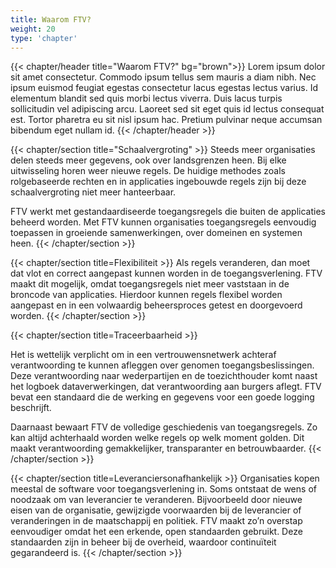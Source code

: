 ```yaml
---
title: Waarom FTV?
weight: 20
type: 'chapter'
---
```

{{< chapter/header title="Waarom FTV?" bg="brown">}}
Lorem ipsum dolor sit amet consectetur. Commodo ipsum tellus sem mauris a diam nibh. Nec ipsum euismod feugiat egestas consectetur lacus egestas lectus varius. Id elementum blandit sed quis morbi lectus viverra. Duis lacus turpis sollicitudin vel adipiscing arcu. Laoreet sed sit eget quis id lectus consequat est. Tortor pharetra eu sit nisl ipsum hac. Pretium pulvinar neque accumsan bibendum eget nullam id.
{{< /chapter/header >}}

{{< chapter/section title="Schaalvergroting" >}}
Steeds meer organisaties delen steeds meer gegevens, ook over landsgrenzen heen.
Bij elke uitwisseling horen weer nieuwe regels.
De huidige methodes zoals rolgebaseerde rechten en in applicaties ingebouwde regels zijn bij deze schaalvergroting niet meer hanteerbaar.

FTV werkt met gestandaardiseerde toegangsregels die buiten de applicaties beheerd worden. 
Met FTV kunnen organisaties toegangsregels eenvoudig toepassen in groeiende samenwerkingen, over domeinen en systemen heen.
{{< /chapter/section >}}


{{< chapter/section title=Flexibiliteit >}}
Als regels veranderen, dan moet dat vlot en correct aangepast kunnen worden in de toegangsverlening.
FTV maakt dit mogelijk, omdat toegangsregels niet meer vaststaan in de broncode van applicaties. 
Hierdoor kunnen regels flexibel worden aangepast en in een volwaardig beheersproces getest en doorgevoerd worden.
{{< /chapter/section >}}

{{< chapter/section title=Traceerbaarheid >}}

Het is wettelijk verplicht om in een vertrouwensnetwerk achteraf verantwoording te kunnen afleggen over genomen toegangsbeslissingen.
Deze verantwoording naar wederpartijen en de toezichthouder komt naast het logboek dataverwerkingen, dat verantwoording aan burgers aflegt.
FTV bevat een standaard die de werking en gegevens voor een goede logging beschrijft.

Daarnaast bewaart FTV de volledige geschiedenis van toegangsregels.
Zo kan altijd achterhaald worden welke regels op welk moment golden.
Dit maakt verantwoording gemakkelijker, transparanter en betrouwbaarder.
{{< /chapter/section >}}

{{< chapter/section title=Leveranciersonafhankelijk >}}
Organisaties kopen meestal de software voor toegangsverlening in.
Soms ontstaat de wens of noodzaak om van leverancier te veranderen.
Bijvoorbeeld door nieuwe eisen van de organisatie, gewijzigde voorwaarden bij de leverancier of veranderingen in de maatschappij en politiek.
FTV maakt zo’n overstap eenvoudiger omdat het een erkende, open standaarden gebruikt.
Deze standaarden zijn in beheer bij de overheid, waardoor continuïteit gegarandeerd is.
{{< /chapter/section >}}